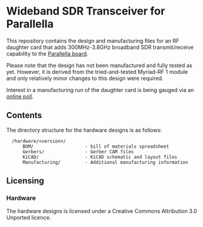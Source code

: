 # Wideband SDR Transceiver for Parallella

This repository contains the design and manufacturing files for an RF daughter card that adds 300MHz-3.8GHz broadband SDR transmit/receive capability to the [Parallella board](http://www.parallella.org).

Please note that the design has not been manufactured and fully tested as yet. However, it is derived from the tried-and-tested Myriad-RF 1 module and only relatively minor changes to this design were required.

Interest in a manufacturing run of the daughter card is being gauged via an [online poll](https://www.surveymonkey.com/s/L6TBZ55).

## Contents

The directory structure for the hardware designs is as follows:

      /hardware/<version>/
          BOM/                   - bill of materials spreadsheet
          Gerbers/               - Gerber CAM files
          KiCAD/                 - KiCAD schematic and layout files
          Manufacturing/         - Additional manufacturing information

## Licensing

### Hardware

The hardware designs is licensed under a Creative Commons Attribution 3.0 Unported licence.
